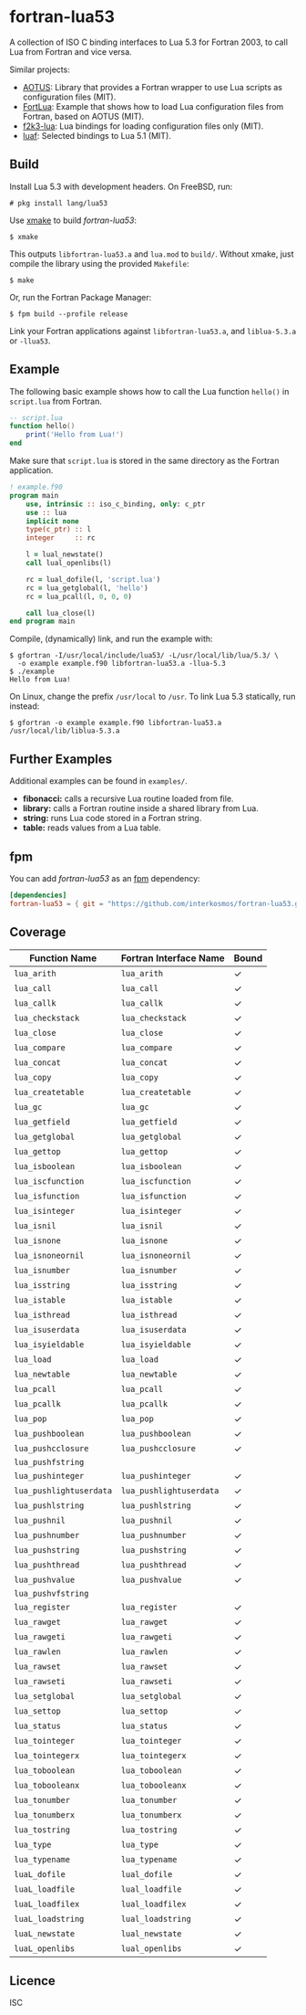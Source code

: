# fortran-lua53
A collection of ISO C binding interfaces to Lua 5.3 for Fortran 2003, to call
Lua from Fortran and vice versa.

Similar projects:

* [AOTUS](https://geb.sts.nt.uni-siegen.de/doxy/aotus/): Library that provides a Fortran wrapper to use Lua scripts as configuration files (MIT).
* [FortLua](https://github.com/adolgert/FortLua): Example that shows how to load Lua configuration files from Fortran, based on AOTUS (MIT).
* [f2k3-lua](https://github.com/MaikBeckmann/f2k3-lua/tree/simple): Lua bindings for loading configuration files only (MIT).
* [luaf](https://bitbucket.org/vadimz/luaf/): Selected bindings to Lua 5.1 (MIT).

## Build
Install Lua 5.3 with development headers. On FreeBSD, run:

```
# pkg install lang/lua53
```

Use [xmake](https://github.com/xmake-io/xmake) to build *fortran-lua53*:

```
$ xmake
```

This outputs `libfortran-lua53.a` and `lua.mod` to `build/`. Without xmake, just
compile the library using the provided `Makefile`:

```
$ make
```

Or, run the Fortran Package Manager:

```
$ fpm build --profile release
```

Link your Fortran applications against `libfortran-lua53.a`, and
`liblua-5.3.a` or `-llua53`.

## Example
The following basic example shows how to call the Lua function `hello()` in
`script.lua` from Fortran.

```lua
-- script.lua
function hello()
    print('Hello from Lua!')
end
```

Make sure that `script.lua` is stored in the same directory as the Fortran
application.

```fortran
! example.f90
program main
    use, intrinsic :: iso_c_binding, only: c_ptr
    use :: lua
    implicit none
    type(c_ptr) :: l
    integer     :: rc

    l = lual_newstate()
    call lual_openlibs(l)

    rc = lual_dofile(l, 'script.lua')
    rc = lua_getglobal(l, 'hello')
    rc = lua_pcall(l, 0, 0, 0)

    call lua_close(l)
end program main
```

Compile, (dynamically) link, and run the example with:

```
$ gfortran -I/usr/local/include/lua53/ -L/usr/local/lib/lua/5.3/ \
  -o example example.f90 libfortran-lua53.a -llua-5.3
$ ./example
Hello from Lua!
```

On Linux, change the prefix `/usr/local` to `/usr`. To link Lua 5.3 statically,
run instead:

```
$ gfortran -o example example.f90 libfortran-lua53.a /usr/local/lib/liblua-5.3.a
```

## Further Examples
Additional examples can be found in `examples/`.

* **fibonacci:** calls a recursive Lua routine loaded from file.
* **library:** calls a Fortran routine inside a shared library from Lua.
* **string:** runs Lua code stored in a Fortran string.
* **table:** reads values from a Lua table.

## fpm
You can add *fortran-lua53* as an [fpm](https://github.com/fortran-lang/fpm)
dependency:

```toml
[dependencies]
fortran-lua53 = { git = "https://github.com/interkosmos/fortran-lua53.git" }
```

## Coverage
| Function Name           | Fortran Interface Name  | Bound |
|-------------------------|-------------------------|-------|
| `lua_arith`             | `lua_arith`             |   ✓   |
| `lua_call`              | `lua_call`              |   ✓   |
| `lua_callk`             | `lua_callk`             |   ✓   |
| `lua_checkstack`        | `lua_checkstack`        |   ✓   |
| `lua_close`             | `lua_close`             |   ✓   |
| `lua_compare`           | `lua_compare`           |   ✓   |
| `lua_concat`            | `lua_concat`            |   ✓   |
| `lua_copy`              | `lua_copy`              |   ✓   |
| `lua_createtable`       | `lua_createtable`       |   ✓   |
| `lua_gc`                | `lua_gc`                |   ✓   |
| `lua_getfield`          | `lua_getfield`          |   ✓   |
| `lua_getglobal`         | `lua_getglobal`         |   ✓   |
| `lua_gettop`            | `lua_gettop`            |   ✓   |
| `lua_isboolean`         | `lua_isboolean`         |   ✓   |
| `lua_iscfunction`       | `lua_iscfunction`       |   ✓   |
| `lua_isfunction`        | `lua_isfunction`        |   ✓   |
| `lua_isinteger`         | `lua_isinteger`         |   ✓   |
| `lua_isnil`             | `lua_isnil`             |   ✓   |
| `lua_isnone`            | `lua_isnone`            |   ✓   |
| `lua_isnoneornil`       | `lua_isnoneornil`       |   ✓   |
| `lua_isnumber`          | `lua_isnumber`          |   ✓   |
| `lua_isstring`          | `lua_isstring`          |   ✓   |
| `lua_istable`           | `lua_istable`           |   ✓   |
| `lua_isthread`          | `lua_isthread`          |   ✓   |
| `lua_isuserdata`        | `lua_isuserdata`        |   ✓   |
| `lua_isyieldable`       | `lua_isyieldable`       |   ✓   |
| `lua_load`              | `lua_load`              |   ✓   |
| `lua_newtable`          | `lua_newtable`          |   ✓   |
| `lua_pcall`             | `lua_pcall`             |   ✓   |
| `lua_pcallk`            | `lua_pcallk`            |   ✓   |
| `lua_pop`               | `lua_pop`               |   ✓   |
| `lua_pushboolean`       | `lua_pushboolean`       |   ✓   |
| `lua_pushcclosure`      | `lua_pushcclosure`      |   ✓   |
| `lua_pushfstring`       |                         |       |
| `lua_pushinteger`       | `lua_pushinteger`       |   ✓   |
| `lua_pushlightuserdata` | `lua_pushlightuserdata` |   ✓   |
| `lua_pushlstring`       | `lua_pushlstring`       |   ✓   |
| `lua_pushnil`           | `lua_pushnil`           |   ✓   |
| `lua_pushnumber`        | `lua_pushnumber`        |   ✓   |
| `lua_pushstring`        | `lua_pushstring`        |   ✓   |
| `lua_pushthread`        | `lua_pushthread`        |   ✓   |
| `lua_pushvalue`         | `lua_pushvalue`         |   ✓   |
| `lua_pushvfstring`      |                         |       |
| `lua_register`          | `lua_register`          |   ✓   |
| `lua_rawget`            | `lua_rawget`            |   ✓   |
| `lua_rawgeti`           | `lua_rawgeti`           |   ✓   |
| `lua_rawlen`            | `lua_rawlen`            |   ✓   |
| `lua_rawset`            | `lua_rawset`            |   ✓   |
| `lua_rawseti`           | `lua_rawseti`           |   ✓   |
| `lua_setglobal`         | `lua_setglobal`         |   ✓   |
| `lua_settop`            | `lua_settop`            |   ✓   |
| `lua_status`            | `lua_status`            |   ✓   |
| `lua_tointeger`         | `lua_tointeger`         |   ✓   |
| `lua_tointegerx`        | `lua_tointegerx`        |   ✓   |
| `lua_toboolean`         | `lua_toboolean`         |   ✓   |
| `lua_tobooleanx`        | `lua_tobooleanx`        |   ✓   |
| `lua_tonumber`          | `lua_tonumber`          |   ✓   |
| `lua_tonumberx`         | `lua_tonumberx`         |   ✓   |
| `lua_tostring`          | `lua_tostring`          |   ✓   |
| `lua_type`              | `lua_type`              |   ✓   |
| `lua_typename`          | `lua_typename`          |   ✓   |
| `luaL_dofile`           | `lual_dofile`           |   ✓   |
| `luaL_loadfile`         | `lual_loadfile`         |   ✓   |
| `luaL_loadfilex`        | `lual_loadfilex`        |   ✓   |
| `luaL_loadstring`       | `lual_loadstring`       |   ✓   |
| `luaL_newstate`         | `lual_newstate`         |   ✓   |
| `luaL_openlibs`         | `lual_openlibs`         |   ✓   |

## Licence
ISC
